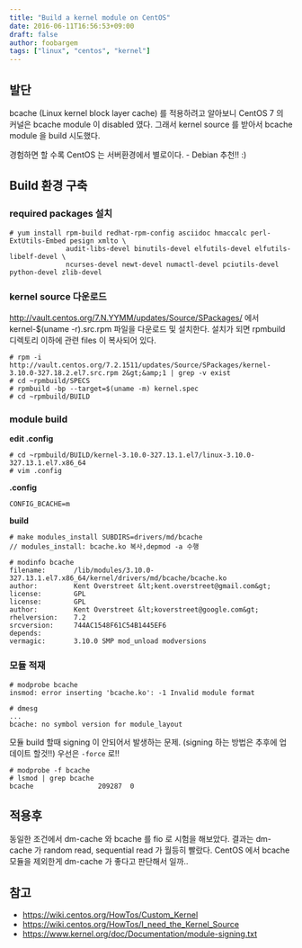 ```yaml
---
title: "Build a kernel module on CentOS"
date: 2016-06-11T16:56:53+09:00
draft: false
author: foobargem
tags: ["linux", "centos", "kernel"]
---
```

			
## 발단

bcache (Linux kernel block layer cache) 를 적용하려고 알아보니 CentOS 7 의 커널은 bcache module 이 disabled 였다. 그래서 kernel source 를 받아서 bcache module 을 build 시도했다.

경험하면 할 수록 CentOS 는 서버환경에서 별로이다. - Debian 추천!! :)

## Build 환경 구축

### required packages 설치

```
# yum install rpm-build redhat-rpm-config asciidoc hmaccalc perl-ExtUtils-Embed pesign xmlto \
              audit-libs-devel binutils-devel elfutils-devel elfutils-libelf-devel \
              ncurses-devel newt-devel numactl-devel pciutils-devel python-devel zlib-devel
```

### kernel source 다운로드

http://vault.centos.org/7.N.YYMM/updates/Source/SPackages/ 에서 kernel-$(uname -r).src.rpm 파일을 다운로드 및 설치한다. 설치가 되면 rpmbuild 디렉토리 이하에 관련 files 이 복사되어 있다.

```
# rpm -i http://vault.centos.org/7.2.1511/updates/Source/SPackages/kernel-3.10.0-327.18.2.el7.src.rpm 2&gt;&amp;1 | grep -v exist
# cd ~rpmbuild/SPECS
# rpmbuild -bp --target=$(uname -m) kernel.spec
# cd ~rpmbuild/BUILD
```

### module build

**edit .config**

```
# cd ~rpmbuild/BUILD/kernel-3.10.0-327.13.1.el7/linux-3.10.0-327.13.1.el7.x86_64
# vim .config
```

**.config**

```
CONFIG_BCACHE=m
```

**build**

```
# make modules_install SUBDIRS=drivers/md/bcache
// modules_install: bcache.ko 복사,depmod -a 수행

# modinfo bcache
filename:       /lib/modules/3.10.0-327.13.1.el7.x86_64/kernel/drivers/md/bcache/bcache.ko
author:         Kent Overstreet &lt;kent.overstreet@gmail.com&gt;
license:        GPL
license:        GPL
author:         Kent Overstreet &lt;koverstreet@google.com&gt;
rhelversion:    7.2
srcversion:     744AC1548F61C54B1445EF6
depends:
vermagic:       3.10.0 SMP mod_unload modversions
```

### 모듈 적재

```
# modprobe bcache
insmod: error inserting 'bcache.ko': -1 Invalid module format

# dmesg
...
bcache: no symbol version for module_layout
```

모듈 build 할때 signing 이 안되어서 발생하는 문제.  (signing 하는 방법은 추후에 업데이트 할것!!) 우선은 `-force` 로!!

```
# modprobe -f bcache
# lsmod | grep bcache
bcache                209287  0
```

## 적용후

동일한 조건에서 dm-cache 와 bcache 를 fio 로 시험을 해보았다. 결과는 dm-cache 가 random read, sequential read 가 월등히 빨랐다. CentOS 에서 bcache 모듈을 제외한게 dm-cache 가 좋다고 판단해서 일까..

## 참고

* https://wiki.centos.org/HowTos/Custom_Kernel
* https://wiki.centos.org/HowTos/I_need_the_Kernel_Source
* https://www.kernel.org/doc/Documentation/module-signing.txt
